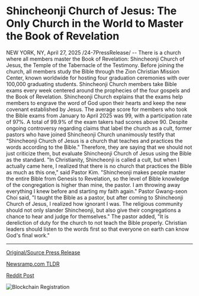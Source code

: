 # Shincheonji Church of Jesus: The Only Church in the World to Master the Book of Revelation

NEW YORK, NY, April 27, 2025 /24-7PressRelease/ -- There is a church where all members master the Book of Revelation: Shincheonji Church of Jesus, the Temple of the Tabernacle of the Testimony. Before joining the church, all members study the Bible through the Zion Christian Mission Center, known worldwide for hosting four graduation ceremonies with over 100,000 graduating students.   Shincheonji Church members take Bible exams every week centered around the prophecies of the four gospels and the Book of Revelation. Shincheonji Church explains that the exams help members to engrave the word of God upon their hearts and keep the new covenant established by Jesus.  The average score for members who took the Bible exams from January to April 2025 was 99, with a participation rate of 97%. A total of 99.9% of the exam takers had scores above 90.  Despite ongoing controversy regarding claims that label the church as a cult, former pastors who have joined Shincheonji Church unanimously testify that "Shincheonji Church of Jesus is a church that teaches and practices the words according to the Bible." Therefore, they are saying that we should not just criticize them, but evaluate Shincheonji Church of Jesus using the Bible as the standard.  "In Christianity, Shincheonji is called a cult, but when I actually came here, I realized that there is no church that practices the Bible as much as this one," said Pastor Kim. "Shincheonji makes people master the entire Bible from Genesis to Revelation, so the level of Bible knowledge of the congregation is higher than mine, the pastor. I am throwing away everything I knew before and starting my faith again."   Pastor Gwang-seon Choi said, "I taught the Bible as a pastor, but after coming to Shincheonji Church of Jesus, I realized how ignorant I was. The religious community should not only slander Shincheonji, but also give their congregations a chance to hear and judge for themselves." The pastor added, "It is dereliction of duty for the church to not teach the Bible properly. Christian leaders should listen to the words first so that everyone on earth can know God's final work." 

---

[Original/Source Press Release](https://www.24-7pressrelease.com/press-release/522240/shincheonji-church-of-jesus-the-only-church-in-the-world-to-master-the-book-of-revelation)
                    

[Newsramp.com TLDR](https://newsramp.com/curated-news/shincheonji-church-members-achieve-remarkable-bible-knowledge-former-pastors-speak-out/5aa6a9b0c6d825c97302565783e6c6ce) 

 



[Reddit Post](https://www.reddit.com/r/newsramp/comments/1k8y6pg/shincheonji_church_members_achieve_remarkable/) 



![Blockchain Registration](https://cdn.newsramp.app/24-7PressRelease/qrcode/254/27/cakeLjQ5.webp)